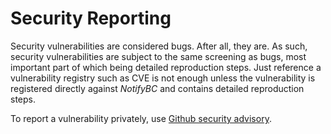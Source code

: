 # Security Reporting

Security vulnerabilities are considered bugs. After all, they are. As such, security vulnerabilities are subject to the same screening as bugs, most important part of which being detailed reproduction steps. Just reference a vulnerability registry such as CVE is not enough unless the vulnerability is registered directly against _NotifyBC_ and contains detailed reproduction steps.

To report a vulnerability privately, use [Github security advisory](https://github.com/bcgov/NotifyBC/security/advisories/new).
